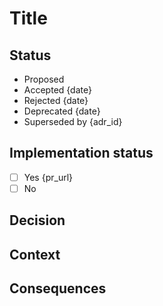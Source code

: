 <!-- Complete the following sections: -->

# Title

## Status

<!-- What is the status of this ADR?

Choose one of the following: -->

- Proposed
- Accepted {date}
- Rejected {date}
- Deprecated {date}
- Superseded by {adr_id}

## Implementation status

<!-- Has the decision recorded in this ADR already been implemented? Please check the correct field below and add the relevant PR where relevant -->

- [ ] Yes {pr_url}
- [ ] No

## Decision

<!-- What is the change that you're proposing and/or doing? -->

## Context

<!-- What is the situation or issue motivating this decision? -->

## Consequences

<!-- What becomes easier or more difficult to do because of this change? -->
